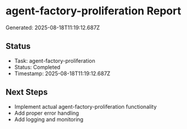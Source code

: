 # agent-factory-proliferation Report

Generated: 2025-08-18T11:19:12.687Z

## Status
- Task: agent-factory-proliferation
- Status: Completed
- Timestamp: 2025-08-18T11:19:12.687Z

## Next Steps
- Implement actual agent-factory-proliferation functionality
- Add proper error handling
- Add logging and monitoring
